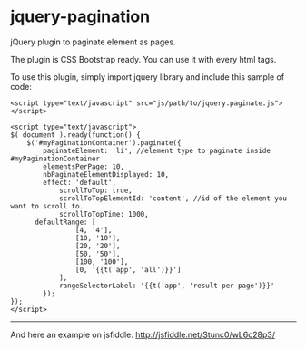 # jquery-pagination
jQuery plugin to paginate element as pages.

The plugin is CSS Bootstrap ready.
You can use it with every html tags.

To use this plugin, simply import jquery library and include this sample of code:

    <script type="text/javascript" src="js/path/to/jquery.paginate.js"></script>

    <script type="text/javascript">
    $( document ).ready(function() {
    	$('#myPaginationContainer').paginate({
    	    paginateElement: 'li', //element type to paginate inside #myPaginationContainer
    	    elementsPerPage: 10,
    	    nbPaginateElementDisplayed: 10,
    	    effect: 'default',
    			scrollToTop: true,
    			scrollToTopElementId: 'content', //id of the element you want to scroll to.
    			scrollToTopTime: 1000,
          defaultRange: [
    				[4, '4'],
    				[10, '10'],
    				[20, '20'],
    				[50, '50'],
    				[100, '100'],
    				[0, '{{t('app', 'all')}}']
    			],
    			rangeSelectorLabel: '{{t('app', 'result-per-page')}}'
        	});
    });
    </script>


-----

And here an example on jsfiddle:
http://jsfiddle.net/Stunc0/wL6c28p3/
